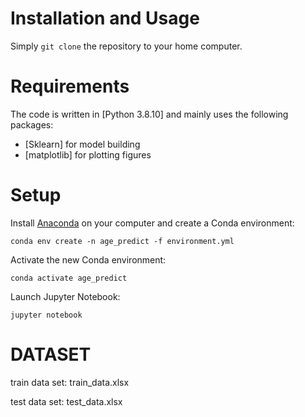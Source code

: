 # Installation and Usage
Simply `git clone` the repository to your home computer. 

# Requirements 

The code is written in [Python 3.8.10] and mainly uses the following packages:
* [Sklearn] for model building
* [matplotlib] for plotting figures

# Setup

Install [Anaconda](https://www.anaconda.com/distribution/#download-section) on your computer and create a Conda environment:

```
conda env create -n age_predict -f environment.yml 
```

Activate the new Conda environment:

```
conda activate age_predict
```

Launch Jupyter Notebook:

```
jupyter notebook
```

# DATASET
train data set: train_data.xlsx

test data set: test_data.xlsx

